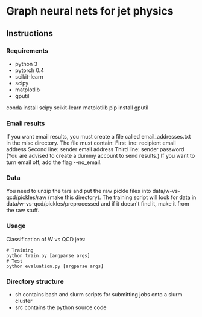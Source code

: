 # Graph neural nets for jet physics


## Instructions

### Requirements

- python 3
- pytorch 0.4
- scikit-learn
- scipy
- matplotlib
- gputil

conda install scipy scikit-learn matplotlib
pip install gputil

### Email results
If you want email results, you must create a file called email_addresses.txt
in the misc directory. The file must contain:
First line: recipient email address
Second line: sender email address
Third line: sender password
(You are advised to create a dummy account to send results.)
If you want to turn email off, add the flag --no_email.

### Data

You need to unzip the tars and put the raw pickle files into data/w-vs-qcd/pickles/raw (make this directory).
The training script will look for data in  data/w-vs-qcd/pickles/preprocessed and if it doesn't find it, make it from the raw stuff.

### Usage

Classification of W vs QCD jets:

```
# Training
python train.py [argparse args]
# Test
python evaluation.py [argparse args]
```

### Directory structure
- sh contains bash and slurm scripts for submitting jobs onto a slurm cluster
- src contains the python source code
